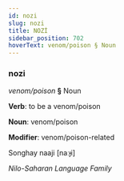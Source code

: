 ```yaml
---
id: nozi
slug: nozi
title: NOZİ
sidebar_position: 702
hoverText: venom/poison § Noun
---
```


### nozi

*venom/poison* **§** Noun

**Verb**: to be a venom/poison

**Noun**: venom/poison

**Modifier**: venom/poison-related

Songhay naaji [naːɟi]

*Nilo-Saharan Language Family*
